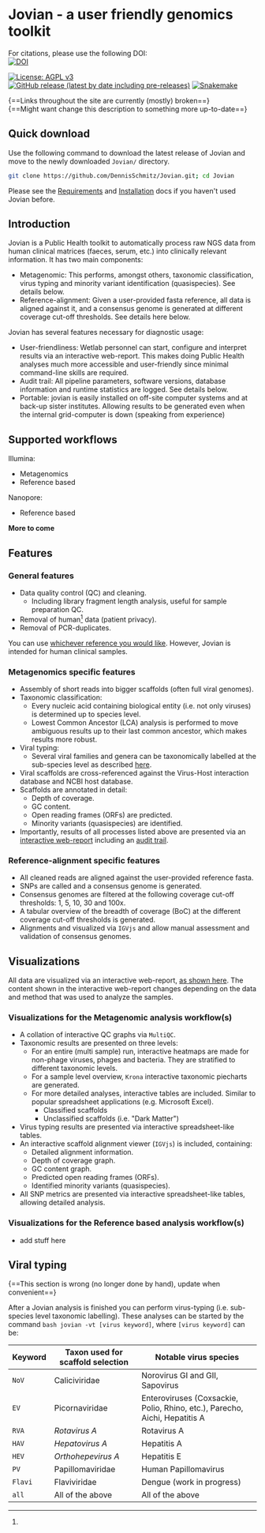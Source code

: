 # Jovian - a user friendly genomics toolkit

For citations, please use the following DOI:  
[![DOI](https://zenodo.org/badge/DOI/10.5281/zenodo.3666156.svg)](https://doi.org/10.5281/zenodo.3666156)  

[![License: AGPL v3](https://img.shields.io/badge/License-AGPL%20v3-blue.svg)](https://www.gnu.org/licenses/agpl-3.0) [![GitHub release (latest by date including pre-releases)](https://img.shields.io/github/v/release/DennisSchmitz/Jovian?include_prereleases)](https://github.com/DennisSchmitz/Jovian/releases) [![Snakemake](https://img.shields.io/badge/snakemake-≥5.17.0-brightgreen.svg?style=flat)](https://snakemake.readthedocs.io) 


{==Links throughout the site are currently (mostly) broken==}  
{==Might want change this description to something more up-to-date==}


## Quick download
Use the following command to download the latest release of Jovian and move to the newly downloaded `Jovian/` directory.
```bash
git clone https://github.com/DennisSchmitz/Jovian.git; cd Jovian
```
Please see the [Requirements](Getting-started/Requirements.md) and [Installation](Getting-started/Installation.md) docs if you haven't used Jovian before.

## Introduction

Jovian is a Public Health toolkit to automatically process raw NGS data from human clinical matrices (faeces, serum, etc.) into clinically relevant information. It has two main components:

- Metagenomic: This performs, amongst others, taxonomic classification, virus typing and minority variant identification (quasispecies). See details below.
- Reference-alignment: Given a user-provided fasta reference, all data is aligned against it, and a consensus genome is generated at different coverage cut-off thresholds. See details here below.

Jovian has several features necessary for diagnostic usage:

- User-friendliness: Wetlab personnel can start, configure and interpret results via an interactive web-report. This makes doing Public Health analyses much more accessible and user-friendly since minimal command-line skills are required.
- Audit trail: All pipeline parameters, software versions, database information and runtime statistics are logged. See details below.
- Portable: jovian is easily installed on off-site computer systems and at back-up sister institutes. Allowing results to be generated even when the internal grid-computer is down (speaking from experience)

## Supported workflows

Illumina:

  - Metagenomics
  - Reference based
  
Nanopore:
  
  - Reference based

**More to come**

## Features


### General features

- Data quality control (QC) and cleaning.  
  - Including library fragment length analysis, useful for sample preparation QC.  
- Removal of human[^1] data (patient privacy).
- Removal of PCR-duplicates.  


[^1]:
  You can use [whichever reference you would like](BROKEN_LINK). However, Jovian is intended for human clinical samples. 

### Metagenomics specific features

- Assembly of short reads into bigger scaffolds (often full viral genomes).  
- Taxonomic classification:  
  - Every nucleic acid containing biological entity (i.e. not only viruses) is determined up to species level.  
  - Lowest Common Ancestor (LCA) analysis is performed to move ambiguous results up to their last common ancestor, which makes results more robust.  
- Viral typing:
  - Several viral families and genera can be taxonomically labelled at the sub-species level as described [here](#virus-typing).  
- Viral scaffolds are cross-referenced against the Virus-Host interaction database and NCBI host database.  
- Scaffolds are annotated in detail:  
  - Depth of coverage.  
  - GC content.  
  - Open reading frames (ORFs) are predicted.  
  - Minority variants (quasispecies) are identified.  
- Importantly, results of all processes listed above are presented via an [interactive web-report](#visualizations) including an [audit trail](#audit-trail).  

### Reference-alignment specific features

- All cleaned reads are aligned against the user-provided reference fasta.  
- SNPs are called and a consensus genome is generated.  
- Consensus genomes are filtered at the following coverage cut-off thresholds: 1, 5, 10, 30 and 100x.  
- A tabular overview of the breadth of coverage (BoC) at the different coverage cut-off thresholds is generated.  
- Alignments and visualized via `IGVjs` and allow manual assessment and validation of consensus genomes.  


## Visualizations

All data are visualized via an interactive web-report, [as shown here](#example-jovian-report).
The content shown in the interactive web-report changes depending on the data and method that was used to analyze the samples. 

### Visualizations for the Metagenomic analysis workflow(s)

- A collation of interactive QC graphs via `MultiQC`.  
- Taxonomic results are presented on three levels:  
  - For an entire (multi sample) run, interactive heatmaps are made for non-phage viruses, phages and bacteria. They are stratified to different taxonomic levels.  
  - For a sample level overview, `Krona` interactive taxonomic piecharts are generated.  
  - For more detailed analyses, interactive tables are included. Similar to popular spreadsheet applications (e.g. Microsoft Excel).  
    - Classified scaffolds  
    - Unclassified scaffolds (i.e. "Dark Matter")  
- Virus typing results are presented via interactive spreadsheet-like tables.  
- An interactive scaffold alignment viewer (`IGVjs`) is included, containing:  
  - Detailed alignment information.  
  - Depth of coverage graph.  
  - GC content graph.
  - Predicted open reading frames (ORFs).  
  - Identified minority variants (quasispecies).  
- All SNP metrics are presented via interactive spreadsheet-like tables, allowing detailed analysis.

### Visualizations for the Reference based analysis workflow(s)

- add stuff here


## Viral typing

{==This section is wrong (no longer done by hand), update when convenient==}

After a Jovian analysis is finished you can perform virus-typing (i.e. sub-species level taxonomic labelling). These analyses can be started by the command `bash jovian -vt [virus keyword]`, where `[virus keyword]` can be:  

Keyword | Taxon used for scaffold selection | Notable virus species
--------|-----------------------------------|----------------------
`NoV`   | Caliciviridae                     | Norovirus GI and GII, Sapovirus  
`EV`    | Picornaviridae                    | Enteroviruses (Coxsackie, Polio, Rhino, etc.), Parecho, Aichi, Hepatitis A 
`RVA`   | _Rotavirus A_                     | Rotavirus A  
`HAV`   | _Hepatovirus A_                   | Hepatitis A  
`HEV`   | _Orthohepevirus A_                | Hepatitis E  
`PV`    | Papillomaviridae                  | Human Papillomavirus  
`Flavi` | Flaviviridae                      | Dengue (work in progress)
`all`   | All of the above                  | All of the above